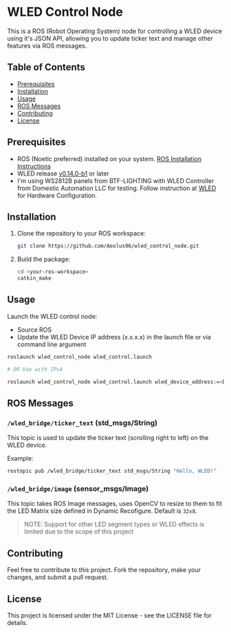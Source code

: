 # WLED Control Node

This is a ROS (Robot Operating System) node for controlling a WLED device using it's JSON API, allowing you to update ticker text and manage other features via ROS messages.

## Table of Contents

- [Prerequisites](#prerequisites)
- [Installation](#installation)
- [Usage](#usage)
- [ROS Messages](#ros-messages)
- [Contributing](#contributing)
- [License](#license)

## Prerequisites

- ROS (Noetic preferred) installed on your system. [ROS Installation Instructions](http://wiki.ros.org/ROS/Installation)
- WLED release [v0.14.0-b1](https://github.com/Aircoookie/WLED/releases/tag/v0.14.0-b1) or later
- I'm using WS2812B panels from BTF-LIGHTING with WLED Controller from Domestic Automation LLC for testing. Follow instruction at [WLED](https://kno.wled.ge/) for Hardware Configuration.

## Installation

1. Clone the repository to your ROS workspace:

    ```bash
    git clone https://github.com/Aeolus96/wled_control_node.git
    ```

2. Build the package:

    ```bash
    cd <your-ros-workspace>
    catkin_make
    ```

## Usage

Launch the WLED control node:

- Source ROS
- Update the WLED Device IP address (x.x.x.x) in the launch file or via command line argument

```bash
roslaunch wled_control_node wled_control.launch

# OR Use with IPv4

roslaunch wled_control_node wled_control.launch wled_device_address:=<Device-IP>
```

## ROS Messages

### `/wled_bridge/ticker_text` (std_msgs/String)

This topic is used to update the ticker text (scrolling right to left) on the WLED device.

Example:

```bash
rostopic pub /wled_bridge/ticker_text std_msgs/String "Hello, WLED!"
```

### `/wled_bridge/image` (sensor_msgs/Image)

This topic takes ROS Image messages, uses OpenCV to resize to them to fit the LED Matrix size defined in Dynamic Recofigure. Default is `32x8`.
> NOTE: Support for other LED segment types or WLED effects is limited due to the scope of this project

## Contributing

Feel free to contribute to this project. Fork the repository, make your changes, and submit a pull request.

## License

This project is licensed under the MIT License - see the LICENSE file for details.
